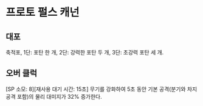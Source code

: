 # 프로토 펄스 캐넌

## 대포

축적포, 1단: 포탄 한 개, 2단: 강력한 포탄 두 개, 3단: 초강력 포탄 세 개.

## 오버 클럭

[SP 소모: 8][재사용 대기 시간: 15초] 무기를 강화하여 5초 동안 기본 공격(분기와 차지 공격 포함)의 물리 대미지가 32% 증가한다.
